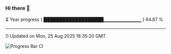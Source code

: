 ### Hi there 👋

⏳ Year progress { ███████████████████▁▁▁▁▁▁▁▁▁▁▁ } 64.87 %

---

⏰ Updated on Mon, 25 Aug 2025 18:35:20 GMT

![Progress Bar CI](https://github.com/ZhaoGui/ZhaoGui/workflows/Progress%20Bar%20CI/badge.svg)
